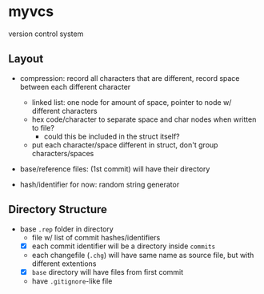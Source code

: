# myvcs
version control system

## Layout

- compression: record all characters that are different, record space between each different character
	- linked list: one node for amount of space, pointer to node w/ different characters 
	- hex code/character to separate space and char nodes when written to file?
		- could this be included in the struct itself?
	- put each character/space different in struct, don't group characters/spaces

- base/reference files: (1st commit) will have their directory
- hash/identifier for now: random string generator

## Directory Structure
- base `.rep` folder in directory
	- file w/ list of commit hashes/identifiers
	- [x] each commit identifier will be a directory inside `commits`
	- each changefile (`.chg`) will have same name as source file, but with different extentions
	- [x] `base` directory will have files from first commit
	- have `.gitignore`-like file
